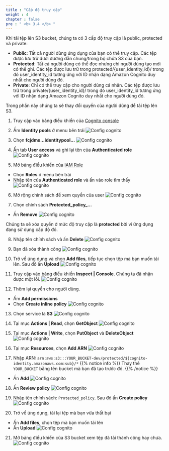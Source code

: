 ```yaml
---
title : "Cấp độ truy cập"
weight : 4
chapter : false
pre : " <b> 3.4 </b> "
---
```


Khi tải tệp lên S3 bucket, chúng ta có 3 cấp độ truy cập là public, protected và private:

 + **Public**: Tất cả người dùng ứng dụng của bạn có thể truy cập. Các tệp được lưu trữ dưới đường dẫn chung/trong bộ chứa S3 của bạn.
 + **Protected**: Tất cả người dùng có thể đọc nhưng chỉ người dùng tạo mới có thể ghi. Các tệp được lưu trữ trong protected/{user_identity_id}/ trong đó user_identity_id tương ứng với ID nhận dạng Amazon Cognito duy nhất cho người dùng đó.
 + **Private**: Chỉ có thể truy cập cho người dùng cá nhân. Các tệp được lưu trữ trong private/{user_identity_id}/ trong đó user_identity_id tương ứng với ID nhận dạng Amazon Cognito duy nhất cho người dùng đó.

Trong phần này chúng ta sẽ thay đổi quyền của người dùng để tải tệp lên S3.

1. Truy cập vào bảng điều khiển của [Cognito console](https://console.aws.amazon.com/cognito/)

2. Ấm **Identity pools** ở menu bên trái
![Config cognito](images/3.configcognito/023-configcognito.png)

3. Chọn **fcjdms...identitypool...**
![Config cognito](images/3.configcognito/024-configcognito.png)

4. Ấn tab **User access**  và ghi lại tên của **Authenticated role**
![Config cognito](images/3.configcognito/025-configcognito.png)

5. Mở bảng điều khiển của [IAM Role]()
 + Chọn **Roles** ở menu bên trái
 + Nhập tên của **Authenticated role** và ấn vào role tìm thấy
![Config cognito](images/3.configcognito/026-configcognito.png)

6. Mở rộng chính sách để xem quyền của user
![Config cognito](images/3.configcognito/027-configcognito.png)

7. Chọn chính sách **Protected_policy_...**
 - Ấn **Remove**
![Config cognito](images/3.configcognito/028-configcognito.png)

Chúng ta sẽ xóa quyền ở mức độ truy cập là **protected** bởi vì ứng dụng đang sử dụng cấp độ đó.

8. Nhập tên chính sách và ấn **Delete**
![Config cognito](images/3.configcognito/029-configcognito.png)

9. Bạn đã xóa thành công
![Config cognito](images/3.configcognito/030-configcognito.png)

10. Trở về ứng dụng và chọn **Add files**, tiếp tục chọn tệp mà bạn muốn tải lên. Sau đó ấn **Upload**
![Config cognito](images/3.configcognito/031-configcognito.png)

11. Truy cập vào bảng điều khiển **Inspect | Console**. Chúng ta đã nhận được một lỗi.
![Config cognito](images/3.configcognito/032-configcognito.png)

12. Thêm lại quyền cho người dùng.
 + Ấm **Add permissions**
 + Chọn **Create inline policy**
![Config cognito](images/3.configcognito/033-configcognito.png)

13. Chọn service là **S3**
![Config cognito](images/3.configcognito/034-configcognito.png)

14. Tại mục **Actions | Read**, chọn **GetObject**
![Config cognito](images/3.configcognito/035-configcognito.png)

15. Tại mục **Actions | Write**, chọn **PutObject** và **DeleteObject**
![Config cognito](images/3.configcognito/036-configcognito.png)

16. Tại mục **Resources**, chọn **Add ARN**
![Config cognito](images/3.configcognito/037-configcognito.png)

17. Nhập ARN: `arn:aws:s3:::YOUR_BUCKET-dev/protected/${cognito-identity.amazonaws.com:sub}/*`
 {{% notice info %}}
Thay thế `YOUR_BUCKET` bằng tên bucket mà bạn đã tạo trước đó.
{{% /notice %}}
 + Ấn **Add**
![Config cognito](images/3.configcognito/038-configcognito.png)

18. Ấn **Review policy**
![Config cognito](images/3.configcognito/039-configcognito.png)

19. Nhập tên chính sách: `Protected_policy`. Sau đó ấn **Create policy**
![Config cognito](images/3.configcognito/040-configcognito.png)

20. Trở về ứng dụng, tải lại tệp mà bạn vừa thất bại
 + Ấn **Add files**, chọn tệp mà bạn muốn tải lên
 + Ấn **Upload** 
![Config cognito](images/3.configcognito/042-configcognito.png)

21. Mở bảng điều khiển của S3 bucket xem tệp đã tải thành công hay chưa.
![Config cognito](images/3.configcognito/041-configcognito.png)